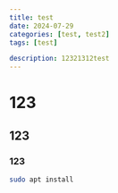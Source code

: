 ```yaml
---
title: test
date: 2024-07-29
categories: [test, test2]
tags: [test]

description: 12321312test
---
```


# 123
## 123
### 123


```bash
sudo apt install
```
